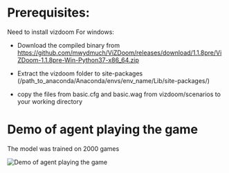 # Prerequisites:

Need to install vizdoom
For windows:
  - Download the compiled binary from https://github.com/mwydmuch/ViZDoom/releases/download/1.1.8pre/ViZDoom-1.1.8pre-Win-Python37-x86_64.zip
  
  - Extract the vizdoom folder to site-packages (/path_to_anaconda/Anaconda/envs/env_name/Lib/site-packages/)
  
  - copy the files from basic.cfg and basic.wag from vizdoom/scenarios to your working directory
  
  

# Demo of agent playing the game

The model was trained on 2000 games

![Demo of agent playing the game](doom.gif)
